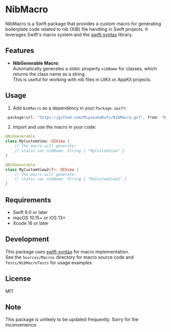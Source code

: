 # NibMacro

NibMacro is a Swift package that provides a custom macro for generating boilerplate code related to nib (XIB) file handling in Swift projects. It leverages Swift's macro system and the [swift-syntax](https://github.com/apple/swift-syntax) library.

## Features

- **NibGenerable Macro**:  
  Automatically generates a static property `nibName` for classes, which returns the class name as a string.  
  This is useful for working with nib files in UIKit or AppKit projects.

## Usage

1. Add `NibMacro` as a dependency in your `Package.swift`:

```swift
.package(url: "https://github.com/MiyasakaKufu/NibMacro.git", from: "0.0.1")
```

2. Import and use the macro in your code:

```swift
@NibGenerable
class MyCustomView: UIView {
    // The macro will generate:
    // static var nibName: String { "MyCustomView" }
}

@NibGenerable
class MyCustomView2<T>: UIView {
    // The macro will generate:
    // static var nibName: String { "MyCustomView2" }
}
```

## Requirements

- Swift 6.0 or later
- macOS 10.15+ or iOS 13+
- Xcode 16 or later

## Development

This package uses [swift-syntax](https://github.com/apple/swift-syntax) for macro implementation.  
See the `Sources/Macros` directory for macro source code and `Tests/NibMacroTests` for usage examples.

## License

MIT

## Note

This package is unlikely to be updated frequently. Sorry for the inconvenience.
